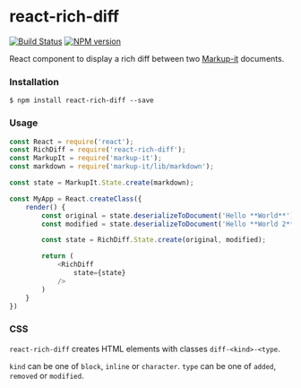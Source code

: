 # react-rich-diff

[![Build Status](https://travis-ci.org/GitbookIO/react-rich-diff.svg?branch=master)](https://travis-ci.org/GitbookIO/react-rich-diff) [![NPM version](https://badge.fury.io/js/react-rich-diff.svg)](http://badge.fury.io/js/react-rich-diff)

React component to display a rich diff between two [Markup-it](https://github.com/GitbookIO/markup-it) documents.

### Installation

```
$ npm install react-rich-diff --save
```

### Usage

```js
const React = require('react');
const RichDiff = require('react-rich-diff');
const MarkupIt = require('markup-it');
const markdown = require('markup-it/lib/markdown');

const state = MarkupIt.State.create(markdown);

const MyApp = React.createClass({
    render() {
        const original = state.deserializeToDocument('Hello **World**');
        const modified = state.deserializeToDocument('Hello **World 2**');

        const state = RichDiff.State.create(original, modified);

        return (
            <RichDiff
                state={state}
            />
        )
    }
})
```

### CSS

`react-rich-diff` creates HTML elements with classes `diff-<kind>-<type`.

`kind` can be one of `block`, `inline` or `character`.
`type` can be one of `added`, `removed` or `modified`.
